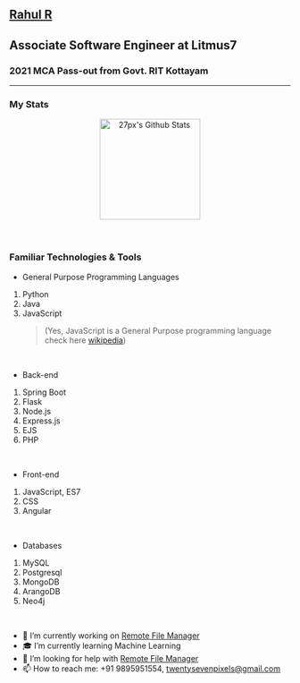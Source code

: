 ## <a href="https://27px.github.io/">Rahul R</a>

## Associate Software Engineer at Litmus7
### 2021 MCA Pass-out from Govt. RIT Kottayam

---
### My Stats


<div style="text-align:center;">
  <img align="center" height="180px" alt="27px's Github Stats" src="https://github-readme-stats.vercel.app/api?username=27px&show_icons=true&hide_border=true&count_private=true&include_all_commits=true&bg_color=45,FFE53B,FF2525&title_color=000000&text_color=000000&icon_color=000000" /><br><br>
  <!-- <img align="center" height="180px" alt="27px's Top Languages" src="https://github-readme-stats.vercel.app/api/top-langs/?username=27px&bg_color=45,90CAF9,1565C0&title_color=000000&text_color=FFFFFF&icon_color=000000&layout=compact" /> -->
</div>

<br>

### Familiar Technologies & Tools

- General Purpose Programming Languages

1. Python
2. Java
3. JavaScript
   > (Yes, JavaScript is a General Purpose programming language check here [wikipedia](https://en.wikipedia.org/wiki/General-purpose_programming_language#:~:text=Java-,JavaScript,-Julia))

<br>

- Back-end

1. Spring Boot
2. Flask
3. Node.js
4. Express.js
5. EJS
6. PHP

<br>

- Front-end

1. JavaScript, ES7
2. CSS
3. Angular

<br>

- Databases

1. MySQL
2. Postgresql
3. MongoDB
4. ArangoDB
5. Neo4j

<br>

- 🔭 I’m currently working on [Remote File Manager](https://github.com/27px/Remote-File-Manager)
- 🎓 I’m currently learning Machine Learning<!-- - 👯 I’m looking to collaborate on ... -->
- 🤔 I’m looking for help with [Remote File Manager](https://github.com/27px/Remote-File-Manager)<!-- - 💬 Ask me about ... -->
- 📫 How to reach me: +91 9895951554, twentysevenpixels@gmail.com
<!-- - ⚡ Fun fact: ... -->
